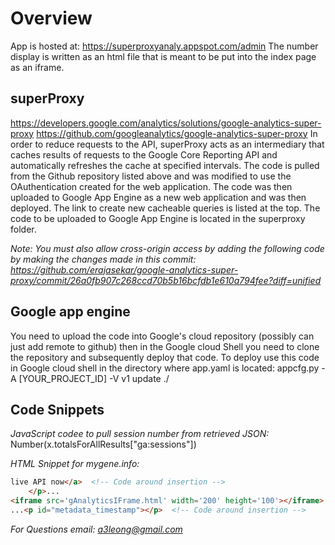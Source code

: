 # Overview
App is hosted at: https://superproxyanaly.appspot.com/admin
The number display is written as an html file that is meant to be put into the index page as an iframe.


## superProxy
https://developers.google.com/analytics/solutions/google-analytics-super-proxy
https://github.com/googleanalytics/google-analytics-super-proxy
In order to reduce requests to the API, superProxy acts as an intermediary that caches results
of requests to the Google Core Reporting API and automatically refreshes the cache at specified intervals.
The code is pulled from the Github repository listed above and was modified to use the OAuthentication created
for the web application. The code was then uploaded to Google App Engine as a new web application and was then deployed.
The link to create new cacheable queries is listed at the top.
The code to be uploaded to Google App Engine is located in the superproxy folder.


*Note: You must also allow cross-origin access by adding the following code by making the changes made in this commit: 
https://github.com/erajasekar/google-analytics-super-proxy/commit/26a0fb907c268ccd70b5b16bcfdb1e610a794fee?diff=unified*


## Google app engine
You need to upload the code into Google's cloud repository (possibly can just add remote to github)
then in the Google cloud Shell you need to clone the repository and subsequently deploy that code.
To deploy use this code in Google cloud shell in the directory where app.yaml is located:
appcfg.py -A [YOUR_PROJECT_ID] -V v1 update ./

## Code Snippets
*JavaScript codee to pull session number from retrieved JSON:*
Number(x.totalsForAllResults["ga:sessions"])

*HTML Snippet for mygene.info:*
```html
live API now</a>  <!-- Code around insertion -->
    </p>...   
<iframe src='gAnalyticsIFrame.html' width='200' height='100'></iframe> <!-- Actual line of code -->
...<p id="metadata_timestamp"></p>  <!-- Code around insertion -->
```


*For Questions email: a3leong@gmail.com*
